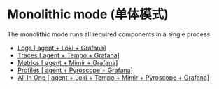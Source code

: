 # Monolithic mode (单体模式)

The monolithic mode runs all required components in a single process.

- [Logs [ agent + Loki + Grafana]](./logs)
- [Traces [ agent + Tempo + Grafana]](./traces)
- [Metrics [ agent + Mimir + Grafana]](./metrics)
- [Profiles [ agent + Pyroscope + Grafana]](./profiles)
- [All In One [ agent + Loki + Tempo + Mimir + Pyroscope + Grafana]](./all-in-one)
